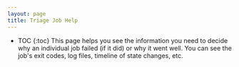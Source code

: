 ```yaml
---
layout: page
title: Triage Job Help
---
```

* TOC
{:toc}
This page helps you see the information you need to decide why an individual job failed (if it did) or why it went well. You can see the job's exit codes, log files, timeline of state changes, etc.